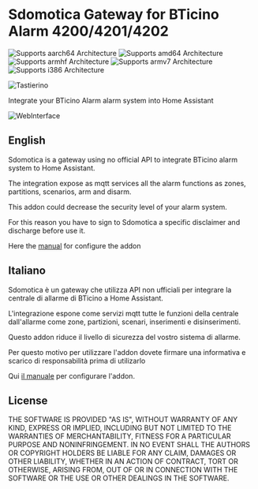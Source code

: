 # Sdomotica Gateway for BTicino Alarm 4200/4201/4202

![Supports aarch64 Architecture][aarch64-shield] ![Supports amd64 Architecture][amd64-shield] ![Supports armhf Architecture][armhf-shield] ![Supports armv7 Architecture][armv7-shield] ![Supports i386 Architecture][i386-shield]

![Tastierino][tastiera]

Integrate your BTicino Alarm alarm system into Home Assistant

![WebInterface][webinterface]

## English
Sdomotica is a gateway using no official API to integrate BTicino alarm
system to Home Assistant.

The integration expose as mqtt services all the alarm functions as
zones, partitions, scenarios, arm and disarm.

This addon could decrease the security level of your alarm system.

For this reason you have to sign to Sdomotica a specific disclaimer and
discharge before use it.

Here the [manual][manuale] for configure the addon

## Italiano
Sdomotica è un gateway che utilizza API non ufficiali per integrare la
centrale di allarme di BTicino a Home Assistant.

L'integrazione espone come servizi mqtt tutte le funzioni della centrale
dall'allarme come zone, partizioni, scenari, inserimenti e
disinserimenti.

Questo addon riduce il livello di sicurezza del vostro sistema di
allarme.

Per questo motivo per utilizzare l'addon dovete firmare una informativa
e scarico di responsabilità prima di utilizarlo

Qui [il manuale][manuale] per configurare l'addon.


## License

THE SOFTWARE IS PROVIDED "AS IS", WITHOUT WARRANTY OF ANY KIND, EXPRESS OR
IMPLIED, INCLUDING BUT NOT LIMITED TO THE WARRANTIES OF MERCHANTABILITY,
FITNESS FOR A PARTICULAR PURPOSE AND NONINFRINGEMENT. IN NO EVENT SHALL THE
AUTHORS OR COPYRIGHT HOLDERS BE LIABLE FOR ANY CLAIM, DAMAGES OR OTHER
LIABILITY, WHETHER IN AN ACTION OF CONTRACT, TORT OR OTHERWISE, ARISING FROM,
OUT OF OR IN CONNECTION WITH THE SOFTWARE OR THE USE OR OTHER DEALINGS IN THE
SOFTWARE.

[aarch64-shield]: https://img.shields.io/badge/aarch64-no-green.svg
[amd64-shield]: https://img.shields.io/badge/amd64-yes-green.svg
[armhf-shield]: https://img.shields.io/badge/armhf-no-green.svg
[armv7-shield]: https://img.shields.io/badge/armv7-no-green.svg
[i386-shield]: https://img.shields.io/badge/i386-yes-green.svg
[manuale]: http://www.sdomotica.com/gateway2/KseniaIP_Sdomotica.pdf
[webinterface]: http://www.sdomotica.com/gateway2/kseniaipweb.png
[tastiera]: http://www.sdomotica.com/gateway2/kseniatastierino.png

